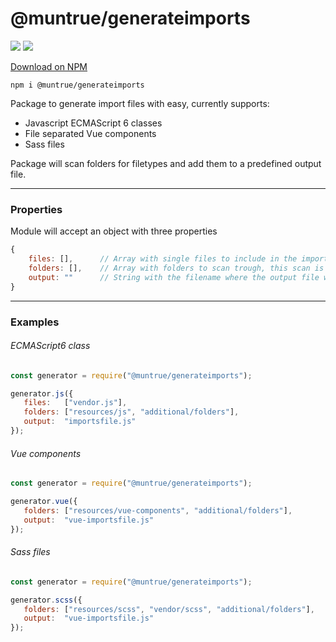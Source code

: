 # @muntrue/generateimports

![](https://img.shields.io/npm/v/@muntrue/generateimports.svg?style=flat)
![](https://img.shields.io/github/size/muntrue/generateimports/index.js.svg?style=flat)

[Download on NPM](https://www.npmjs.com/package/@muntrue/generateimports)

`npm i @muntrue/generateimports`

Package to generate import files with easy, currently supports:
* Javascript ECMAScript 6 classes
* File separated Vue components
* Sass files

Package will scan folders for filetypes and add them to a predefined output file. 

---
### Properties

Module will accept an object with three properties

```javascript
{
    files: [],      // Array with single files to include in the import list
    folders: [],    // Array with folders to scan trough, this scan is recursive.
    output: ""      // String with the filename where the output file will be stored.
}
```

---
### Examples

###### ECMAScript6 class
```javascript
const generator = require("@muntrue/generateimports");

generator.js({
   files:   ["vendor.js"],
   folders: ["resources/js", "additional/folders"],
   output:  "importsfile.js"
});
```

###### Vue components
```javascript
const generator = require("@muntrue/generateimports");

generator.vue({
   folders: ["resources/vue-components", "additional/folders"],
   output:  "vue-importsfile.js"
});
```

###### Sass files
```javascript
const generator = require("@muntrue/generateimports");

generator.scss({
   folders: ["resources/scss", "vendor/scss", "additional/folders"],
   output:  "vue-importsfile.js"
});
```